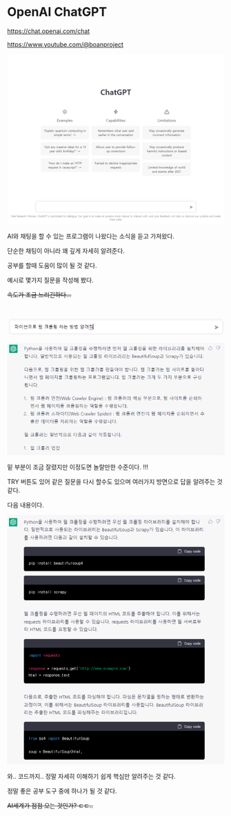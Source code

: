 # OpenAI ChatGPT

https://chat.openai.com/chat

https://www.youtube.com/@boanproject

![](../img/ChatGPT%20-%201.png)

AI와 채팅을 할 수 있는 프로그램이 나왔다는 소식을 듣고 가져왔다.

단순한 채팅이 아니라 꽤 깊게 자세히 알려준다.

공부를 할때 도움이 많이 될 것 같다.

예시로 몇가지 질문을 작성해 봤다.

~~속도가 조금 느리긴하다...~~
 
<br>

![](../img/ChatGPT%20-%203.png)

![](../img/ChatGPT%20-%204.png)

밑 부분이 조금 잘렸지만 이정도면 놀랄만한 수준이다. !!!

TRY 버튼도 있어 같은 질문을 다시 할수도 있으며 여러가지 방면으로 답을 알려주는 것 같다.

다음 내용이다.

![](../img/ChatGPT%20-%205.png)

와.. 코드까지.. 정말 자세히 이해하기 쉽게 핵심만 알려주는 것 같다.

정말 좋은 공부 도구 중에 하나가 될 것 같다.

~~AI세계가 점점 오는 것인가? ㄷㄷ..~~